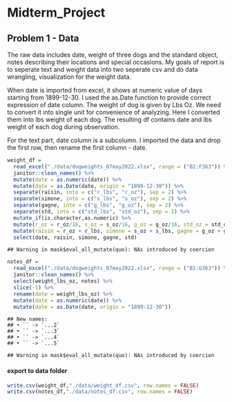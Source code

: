 Midterm_Project
================

## Problem 1 - Data

The raw data includes date, weight of three dogs and the standard
object, notes describing their locations and special occasions. My goals
of report is to seperate text and weight data into two seperate csv and
do data wrangling, visualization for the weight data.

When date is imported from excel, it shows at numeric value of days
starting from 1899-12-30. I used the as.Date function to provide correct
expression of date column. The weight of dog is given by Lbs Oz. We need
to convert it into single unit for convenience of analyzing. Here I
converted them into lbs weight of each dog. The resulting df contains
date and lbs weight of each dog during observation.

For the text part, date column is a subcolumn. I imported the data and
drop the first row, then rename the first column - date.

``` r
weight_df =
  read_excel("./data/dogweights_07may2022.xlsx", range = ("B2:F363")) %>% 
  janitor::clean_names() %>%
  mutate(date = as.numeric(date)) %>% 
  mutate(date = as.Date(date, origin = "1899-12-30")) %>% 
  separate(raisin, into = c("r_lbs", "r_oz"), sep = 2) %>% 
  separate(simone, into = c("s_lbs", "s_oz"), sep = 2) %>% 
  separate(gagne, into = c("g_lbs", "g_oz"), sep = 2) %>% 
  separate(std, into = c("std_lbs", "std_oz"), sep = 2) %>%
  mutate_if(is.character,as.numeric) %>% 
  mutate(r_oz = r_oz/16, s_oz = s_oz/16, g_oz = g_oz/16, std_oz = std_oz/16) %>% 
  mutate(raisin = r_oz + r_lbs, simone = s_oz + s_lbs, gagne = g_oz + g_lbs, std = std_oz + std_lbs) %>% 
  select(date, raisin, simone, gagne, std)
```

    ## Warning in mask$eval_all_mutate(quo): NAs introduced by coercion

``` r
notes_df =
  read_excel("./data/dogweights_07may2022.xlsx", range = ("B1:G363")) %>% 
  janitor::clean_names() %>% 
  select(weight_lbs_oz, notes) %>% 
  slice(-1) %>% 
  rename(date = weight_lbs_oz) %>% 
  mutate(date = as.numeric(date)) %>% 
  mutate(date = as.Date(date, origin = "1899-12-30"))
```

    ## New names:
    ## • `` -> `...2`
    ## • `` -> `...3`
    ## • `` -> `...4`
    ## • `` -> `...5`

    ## Warning in mask$eval_all_mutate(quo): NAs introduced by coercion

#### export to data folder

``` r
write.csv(weight_df,"./data/weight_df.csv", row.names = FALSE)
write.csv(notes_df,"./data/notes_df.csv", row.names = FALSE)
```

